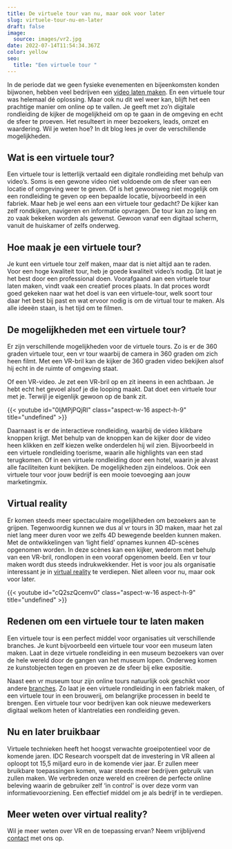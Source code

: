 ```yaml
---
title: De virtuele tour van nu, maar ook voor later
slug: virtuele-tour-nu-en-later
draft: false
image:
  source: images/vr2.jpg
date: 2022-07-14T11:54:34.367Z
color: yellow
seo:
  title: "Een virtuele tour "
---
```

In de periode dat we geen fysieke evenementen en bijeenkomsten konden bijwonen, hebben veel bedrijven een [video laten maken](https://www.philenflo.nl/oplossingen/video-laten-maken/). En een virtuele tour was helemaal dé oplossing. Maar ook nu dit wel weer kan, blijft het een prachtige manier om online op te vallen. Je geeft met zo’n digitale rondleiding de kijker de mogelijkheid om op te gaan in de omgeving en echt de sfeer te proeven. Het resulteert in meer bezoekers, leads, omzet en waardering. Wil je weten hoe? In dit blog lees je over de verschillende mogelijkheden. 

## Wat is een virtuele tour?

Een virtuele tour is letterlijk vertaald een digitale rondleiding met behulp van video’s. Soms is een gewone video niet voldoende om de sfeer van een locatie of omgeving weer te geven. Of is het gewoonweg niet mogelijk om een rondleiding te geven op een bepaalde locatie, bijvoorbeeld in een fabriek. Maar heb je wel eens aan een virtuele tour gedacht? De kijker kan zelf rondkijken, navigeren en informatie opvragen. De tour kan zo lang en zo vaak bekeken worden als gewenst. Gewoon vanaf een digitaal scherm, vanuit de huiskamer of zelfs onderweg.

## Hoe maak je een virtuele tour?

Je kunt een virtuele tour zelf maken, maar dat is niet altijd aan te raden. Voor een hoge kwaliteit tour, heb je goede kwaliteit video’s nodig. Dit laat je het best door een professional doen. Voorafgaand aan een virtuele tour laten maken, vindt vaak een creatief proces plaats. In dat proces wordt goed gekeken naar wat het doel is van een virtuele-tour, welk soort tour daar het best bij past en wat ervoor nodig is om de virtual tour te maken. Als alle ideeën staan, is het tijd om te filmen.

## De mogelijkheden met een virtuele tour?

Er zijn verschillende mogelijkheden voor de virtuele tours. Zo is er de 360 graden virtuele tour, een vr tour waarbij de camera in 360 graden om zich heen filmt. Met een VR-bril kan de kijker de 360 graden video bekijken alsof hij echt in de ruimte of omgeving staat. 

Of een VR-video. Je zet een VR-bril op en zit ineens in een achtbaan. Je hebt echt het gevoel alsof je die looping maakt. Dat doet een virtuele tour met je. Terwijl je eigenlijk gewoon op de bank zit. 

{{< youtube id="0ljMPjPQjRI" class="aspect-w-16 aspect-h-9" title="undefined" >}}

Daarnaast is er de interactieve rondleiding, waarbij de video klikbare knoppen krijgt. Met behulp van de knoppen kan de kijker door de video heen klikken en zelf kiezen welke onderdelen hij wil zien. Bijvoorbeeld in een virtuele rondleiding toerisme, waarin alle highlights van een stad terugkomen. Of in een virtuele rondleiding door een hotel, waarin je alvast alle faciliteiten kunt bekijken. De mogelijkheden zijn eindeloos. Ook een virtuele tour voor jouw bedrijf is een mooie toevoeging aan jouw marketingmix.

## Virtual reality

Er komen steeds meer spectaculaire mogelijkheden om bezoekers aan te grijpen. Tegenwoordig kunnen we dus al vr tours in 3D maken, maar het zal niet lang meer duren voor we zelfs 4D bewegende beelden kunnen maken. Met de ontwikkelingen van ‘light field’ opnames kunnen 4D-scènes opgenomen worden. In deze scènes kan een kijker, wederom met behulp van een VR-bril, rondlopen in een vooraf opgenomen beeld. Een vr tour maken wordt dus steeds indrukwekkender. Het is voor jou als organisatie interessant je in [virtual reality](https://www.philenflo.nl/oplossingen/virtual-reality/) te verdiepen. Niet alleen voor nu, maar ook voor later.

{{< youtube id="cQ2szQcemv0" class="aspect-w-16 aspect-h-9" title="undefined" >}}

## Redenen om een virtuele tour te laten maken

Een virtuele tour is een perfect middel voor organisaties uit verschillende branches. Je kunt bijvoorbeeld een virtuele tour voor een museum laten maken. Laat in deze virtuele rondleiding in een museum bezoekers van over de hele wereld door de gangen van het museum lopen. Onderweg komen ze kunstobjecten tegen en proeven ze de sfeer bij elke expositie.

Naast een vr museum tour zijn online tours natuurlijk ook geschikt voor andere [branches](https://www.philenflo.nl/branches/). Zo laat je een virtuele rondleiding in een fabriek maken, of een virtuele tour in een brouwerij, om belangrijke processen in beeld te brengen. Een virtuele tour voor bedrijven kan ook nieuwe medewerkers digitaal welkom heten of klantrelaties een rondleiding geven.

## Nu en later bruikbaar

Virtuele technieken heeft het hoogst verwachte groeipotentieel voor de komende jaren. IDC Research voorspelt dat de investering in VR alleen al oploopt tot 15,5 miljard euro in de komende vier jaar. Er zullen meer bruikbare toepassingen komen, waar steeds meer bedrijven gebruik van zullen maken. We verbreden onze wereld en creëren de perfecte online beleving waarin de gebruiker zelf ‘in control’ is over deze vorm van informatievoorziening. Een effectief middel om je als bedrijf in te verdiepen.

## Meer weten over virtual reality?

Wil je meer weten over VR en de toepassing ervan? Neem vrijblijvend [contact](https://www.philenflo.nl/contact/) met ons op.